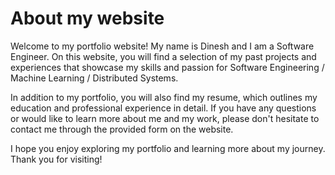 # About my website

Welcome to my portfolio website! My name is Dinesh and I am a Software Engineer. On this website, you will find a selection of my past projects and experiences that showcase my skills and passion for Software Engineering / Machine Learning / Distributed Systems.

In addition to my portfolio, you will also find my resume, which outlines my education and professional experience in detail. If you have any questions or would like to learn more about me and my work, please don't hesitate to contact me through the provided form on the website.

I hope you enjoy exploring my portfolio and learning more about my journey. Thank you for visiting!
